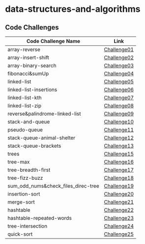 # data-structures-and-algorithms
## Code Challenges

| Code Challenge Name | Link |
| ----------- | ----------- |
| array-reverse | [Challenge01](./array_reverse/challenge_01.md) |
| array-insert-shift | [Challenge02](./array_insert_shift/challenge_02.md) |
| array-binary-search | [Challenge03](./array_binary_search/challenge_03.md) |
| fibonacci&sumUp | [Challenge04](./WhiteBoard-Interviews/challenge04.md) |
| linked-list | [Challenge05](./linked-list/challenge05.md) |
| linked-list-insertions | [Challenge06](./linked-list/challenge06.md) |
| linked-list-kth | [Challenge07](./linked-list/challenge07.md) |
| linked-list-zip | [Challenge08](./linked-list/challenge08.md) |
| reverse&palindrome-linked-list | [Challenge09](./linked-list) |
| stack-and-queue | [Challenge10](./stack-and-queue/Challenge10.md) |
| pseudo-queue | [Challenge11](./stack-and-queue/Challenge11.md) |
| stack-queue-animal-shelter | [Challenge12](./stack-and-queue/Challenge12.md) |
| stack-queue-brackets | [Challenge13](./stack-and-queue/Challenge13.md) |
| trees | [Challenge15](./trees/Challenge15.md) |
| tree-max | [Challenge16](./trees/Challenge16.md) |
| tree-breadth-first | [Challenge17](./trees/Challenge17.md) |
| tree-fizz-buzz | [Challenge18](./trees/Challenge18.md) |
| sum_odd_nums&check_files_direc-tree | [Challenge19](./trees/Challenge19.md) |
| insertion-sort | [Challenge20](./insertion-sort/BLOG.md) |
| merge-sort | [Challenge21](./merge-sort/BLOG.md) |
| hashtable | [Challenge22](./hashtable/Challenge22.md) |
| hashtable-repeated-words | [Challenge23](./hashtable/Challenge23.md) |
| tree-intersection | [Challenge24](./tree_intersection/Challenge24.md) |
| quick-sort | [Challenge25](./quick-sort/BLOG.md) |




